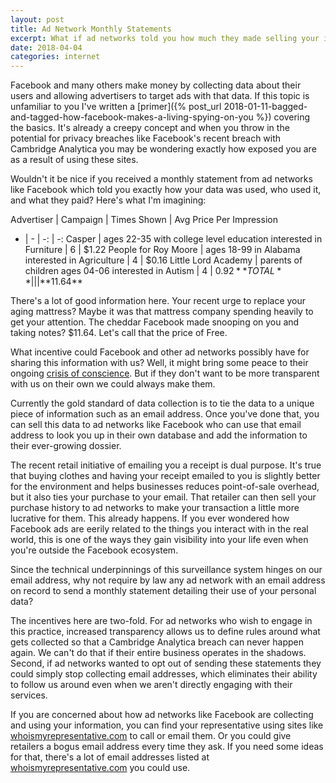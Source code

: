 ```yaml
---
layout: post
title: Ad Network Monthly Statements
excerpt: What if ad networks told you how much they made selling your information, and who they sold it to?
date: 2018-04-04
categories: internet
---
```


Facebook and many others make money by collecting data about their users and allowing advertisers to target ads with that data. If this topic is unfamiliar to you I've written a [primer]({% post_url 2018-01-11-bagged-and-tagged-how-facebook-makes-a-living-spying-on-you %}) covering the basics. It's already a creepy concept and when you throw in the potential for privacy breaches like Facebook's recent breach with Cambridge Analytica you may be wondering exactly how exposed you are as a result of using these sites.

Wouldn't it be nice if you received a monthly statement from ad networks like Facebook which told you exactly how your data was used, who used it, and what they paid? Here's what I'm imagining:

Advertiser | Campaign | Times Shown | Avg Price Per Impression
- | - | -: | -:
Casper | ages 22-35 with college level education interested in Furniture | 6 | $1.22
People for Roy Moore | ages 18-99 in Alabama interested in Agriculture | 4 | $0.16
Little Lord Academy | parents of children ages 04-06 interested in Autism | 4 | $0.92
**TOTAL** | | | **$11.64**

There's a lot of good information here. Your recent urge to replace your aging mattress? Maybe it was that mattress company spending heavily to get your attention. The cheddar Facebook made snooping on you and taking notes? $11.64. Let's call that the price of Free.

What incentive could Facebook and other ad networks possibly have for sharing this information with us? Well, it might bring some peace to their ongoing [crisis of conscience](http://www.apnewsarchive.com/2018/Facebook-is-asking-users-whether-they-think-it-s-good-for-the-world-in-a-poll-sent-to-an-unspecified-number-of-people/id-bc74a9598d924601aeb9a8415dfb701d). But if they don't want to be more transparent with us on their own we could always make them.

Currently the gold standard of data collection is to tie the data to a unique piece of information such as an email address. Once you've done that, you can sell this data to ad networks like Facebook who can use that email address to look you up in their own database and add the information to their ever-growing dossier.

The recent retail initiative of emailing you a receipt is dual purpose. It's true that buying clothes and having your receipt emailed to you is slightly better for the environment and helps businesses reduces point-of-sale overhead, but it also ties your purchase to your email. That retailer can then sell your purchase history to ad networks to make your transaction a little more lucrative for them. This already happens. If you ever wondered how Facebook ads are eerily related to the things you interact with in the real world, this is one of the ways they gain visibility into your life even when you're outside the Facebook ecosystem.

Since the technical underpinnings of this surveillance system hinges on our email address, why not require by law any ad network with an email address on record to send a monthly statement detailing their use of your personal data?

The incentives here are two-fold. For ad networks who wish to engage in this practice, increased transparency allows us to define rules around what gets collected so that a Cambridge Analytica breach can never happen again. We can't do that if their entire business operates in the shadows. Second, if ad networks wanted to opt out of sending these statements they could simply stop collecting email addresses, which eliminates their ability to follow us around even when we aren't directly engaging with their services.

If you are concerned about how ad networks like Facebook are collecting and using your information, you can find your representative using sites like [whoismyrepresentative.com](https://whoismyrepresentative.com/) to call or email them. Or you could give retailers a bogus email address every time they ask. If you need some ideas for that, there's a lot of email addresses listed at [whoismyrepresentative.com](https://whoismyrepresentative.com/) you could use.
